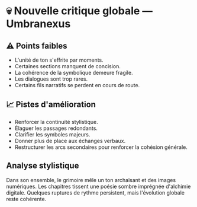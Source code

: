 # 💀 Nouvelle critique globale — Umbranexus

## ⚠️ Points faibles
- L'unité de ton s'effrite par moments.
- Certaines sections manquent de concision.
- La cohérence de la symbolique demeure fragile.
- Les dialogues sont trop rares.
- Certains fils narratifs se perdent en cours de route.

## 📈 Pistes d'amélioration
- Renforcer la continuité stylistique.
- Élaguer les passages redondants.
- Clarifier les symboles majeurs.
- Donner plus de place aux échanges verbaux.
- Restructurer les arcs secondaires pour renforcer la cohésion générale.

## Analyse stylistique
Dans son ensemble, le grimoire mêle un ton archaïsant et des images numériques. Les chapitres tissent une poésie sombre imprégnée d'alchimie digitale. Quelques ruptures de rythme persistent, mais l'évolution globale reste cohérente.
